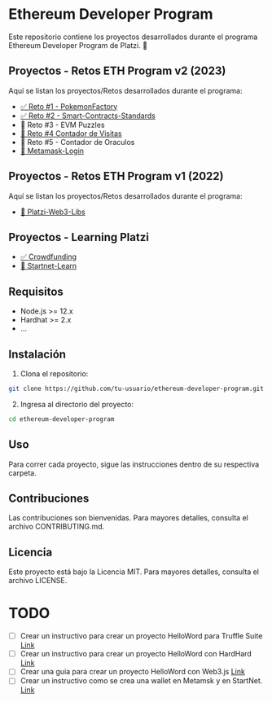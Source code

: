 # Ethereum Developer Program

Este repositorio contiene los proyectos desarrollados durante el programa Ethereum Developer Program de Platzi. 🚀

## Proyectos - Retos ETH Program v2 (2023)

Aquí se listan los proyectos/Retos desarrollados durante el programa:

- [✅ Reto #1 - PokemonFactory](./pokemonFactory/)
- [✅ Reto #2 - Smart-Contracts-Standards](./smart-contracts-standards/)
- 🔴 Reto #3 - EVM Puzzles
- [🔴 Reto #4 Contador de Visitas](./VisitCounter/)
- 🔴 Reto #5 - Contador de Oraculos
- [🔴 Metamask-Login](./metamask-login/)

## Proyectos - Retos ETH Program v1 (2022)

Aquí se listan los proyectos/Retos desarrollados durante el programa:

- [🔴 Platzi-Web3-Libs](./platzi-web3-libs/)

## Proyectos - Learning Platzi

- [✅ Crowdfunding](./crowdfunding/)
- [🔴 Startnet-Learn](./starknet-learn/)


## Requisitos

- Node.js >= 12.x
- Hardhat >= 2.x
- ...

## Instalación

1. Clona el repositorio:

```sh
git clone https://github.com/tu-usuario/ethereum-developer-program.git
```

2. Ingresa al directorio del proyecto:

```sh
cd ethereum-developer-program
```

## Uso

Para correr cada proyecto, sigue las instrucciones dentro de su respectiva carpeta.

## Contribuciones

Las contribuciones son bienvenidas. Para mayores detalles, consulta el archivo CONTRIBUTING.md.

## Licencia

Este proyecto está bajo la Licencia MIT. Para mayores detalles, consulta el archivo LICENSE.

# TODO
- [ ] Crear un instructivo para crear un proyecto HelloWord para Truffle Suite [Link](https://platzi.com/clases/2559-prework-blockchain/43479-truffle-suite/)
- [ ] Crear un instructivo para crear un proyecto HelloWord con HardHard [Link](https://platzi.com/clases/2559-prework-blockchain/43480-hardhat/)
- [ ] Crear una guia para crear un proyecto HelloWord con Web3.js [Link](https://platzi.com/clases/2559-prework-blockchain/42633-conectando-la-blockchain-con-el-navegador-web3js/)
- [ ] Crear un instructivo como se crea una wallet en Metamsk y en StartNet. [Link](https://platzi.com/clases/2559-prework-blockchain/42633-conectando-la-blockchain-con-el-navegador-web3js/)

